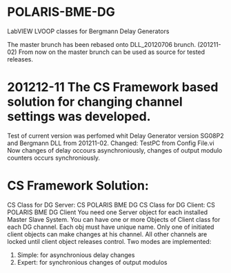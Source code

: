 POLARIS-BME-DG
==============

LabVIEW LVOOP classes for Bergmann Delay Generators

The master brunch has been rebased onto DLL_20120706 brunch. (201211-02)
From now on the master brunch can be used as source for tested releases.


201212-11 The CS Framework based solution for changing channel settings was developed.
=========================
Test of current version was perfomed whit Delay Generator version SG08P2 and Bergmann DLL from 
201211-02. 
Changed: TestPC from Config File.vi
Now changes of delay occours asynchroniously, changes of output modulo counters occurs synchroniously.

CS Framework Solution:
================
CS Class for DG Server: CS POLARIS BME DG
CS Class for DG Client: CS POLARIS BME DG Client
You need one Server object for each installed Master Slave System.
You can have one or more Objects of Client class for each DG channel. Each obj must have unique name.
Only one of initiated client objects can make changes at his channel. All other channels are locked until
client object releases control.  Two modes are implemented: 
1. Simple: for asynchronious delay changes
2. Expert: for synchronious changes of output modulos 